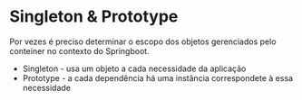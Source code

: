 # Singleton & Prototype

Por vezes é preciso determinar o escopo dos objetos gerenciados pelo conteiner no contexto do Springboot.
* Singleton - usa um objeto a cada necessidade da aplicação
* Prototype - a cada dependência há uma instância correspondete à essa necessidade


